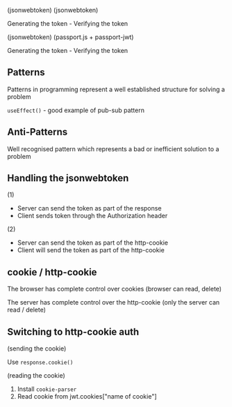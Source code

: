 (jsonwebtoken)         (jsonwebtoken)

Generating the token - Verifying the token



(jsonwebtoken)         (passport.js + passport-jwt)

Generating the token - Verifying the token

## Patterns

Patterns in programming represent a well established structure for solving a problem

`useEffect()` - good example of pub-sub pattern

## Anti-Patterns

Well recognised pattern which represents a bad or inefficient solution to a problem

## Handling the jsonwebtoken

(1)
- Server can send the token as part of the response
- Client sends token through the Authorization header

(2)
- Server can send the token as part of the http-cookie
- Client will send the token as part of the http-cookie

## cookie / http-cookie

The browser has complete control over cookies (browser can read, delete)

The server has complete control over the http-cookie (only the server can read / delete)

## Switching to http-cookie auth

(sending the cookie)

Use `response.cookie()`

(reading the cookie)

1. Install `cookie-parser`
2. Read cookie from jwt.cookies["name of cookie"]
